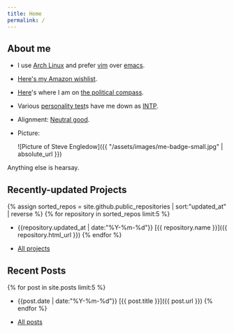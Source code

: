 ```yaml
---
title: Home
permalink: /
---
```


## About me

* I use [Arch Linux](https://www.archlinux.org/) and prefer [vim](https://www.vim.org/) over [emacs](http://www.wikivs.com/wiki/Vim_vs_Emacs).

* [Here's my Amazon wishlist](http://www.amazon.co.uk/registry/wishlist/12CD3CY66XFWK).

* [Here](https://www.politicalcompass.org/printablegraph?ec=-4.75&soc=-4.56)'s where I am on [the political compass](https://www.politicalcompass.org/).

* Various [personality test](https://en.wikipedia.org/wiki/Myers%E2%80%93Briggs_Type_Indicator)s have me down as [INTP](https://en.wikipedia.org/wiki/INTP).

* Alignment: [Neutral good](https://en.wikipedia.org/wiki/Alignment_(Dungeons_%26_Dragons)#Neutral_good).

* Picture:

    ![Picture of Steve Engledow]({{ "/assets/images/me-badge-small.jpg" | absolute_url }})

Anything else is hearsay.

## Recently-updated Projects

{% assign sorted_repos = site.github.public_repositories | sort:"updated_at" | reverse %}
{% for repository in sorted_repos limit:5 %}
* <span class="post-meta">{{repository.updated_at | date:"%Y-%m-%d"}}</span> [{{ repository.name }}]({{ repository.html_url }})
{% endfor %}

* [All projects](/projects/)

## Recent Posts

{% for post in site.posts limit:5 %}
* <span class="post-meta">{{post.date | date:"%Y-%m-%d"}}</span> [{{ post.title }}]({{ post.url }})
{% endfor %}

* [All posts](/posts/)
